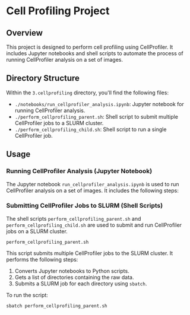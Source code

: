 # Cell Profiling Project

## Overview

This project is designed to perform cell profiling using CellProfiler. It includes Jupyter notebooks and shell scripts to automate the process of running CellProfiler analysis on a set of images.

## Directory Structure
Within the `3.cellprofiling` directory, you'll find the following files:
- `./notebooks/run_cellprofiler_analysis.ipynb`: Jupyter notebook for running CellProfiler analysis.
- `./perform_cellprofiling_parent.sh`: Shell script to submit multiple CellProfiler jobs to a SLURM cluster.
- `./perform_cellprofiling_child.sh`: Shell script to run a single CellProfiler job.

## Usage

### Running CellProfiler Analysis (Jupyter Notebook)

The Jupyter notebook `run_cellprofiler_analysis.ipynb` is used to run CellProfiler analysis on a set of images. It includes the following steps:

### Submitting CellProfiler Jobs to SLURM (Shell Scripts)

The shell scripts `perform_cellprofiling_parent.sh` and `perform_cellprofiling_child.sh` are used to submit and run CellProfiler jobs on a SLURM cluster.

`perform_cellprofiling_parent.sh`

This script submits multiple CellProfiler jobs to the SLURM cluster. It performs the following steps:

1. Converts Jupyter notebooks to Python scripts.
2. Gets a list of directories containing the raw data.
3. Submits a SLURM job for each directory using `sbatch`.

To run the script:

```sh
sbatch perform_cellprofiling_parent.sh
```
